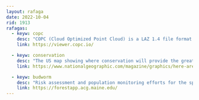 ```yaml
---
layout: rafaga
date: 2022-10-04
rid: 1913
rafagas:
  - keyw: copc
    desc: "COPC (Cloud Optimized Point Cloud) is a LAZ 1.4 file format that stores point data organized in a clustered octree and now has an interactive web viewer"
    link: https://viewer.copc.io/

  - keyw: conservation
    desc: "The US map showing where conservation will provide the greatest benefit to people and nature, based on four key environmental goals: drinking water, wildlife, trapped carbon and ecosystem diversity"
    link: https://www.nationalgeographic.com/magazine/graphics/here-are-the-most-important-places-to-conserve-in-america-feature?linkId=177775846

  - keyw: budworm
    desc: "Risk assessment and population monitoring efforts for the spruce budworm are the core of Maine's strategic response plan turned into an interactive forest state viewer"
    link: https://forestapp.acg.maine.edu/
---
```

